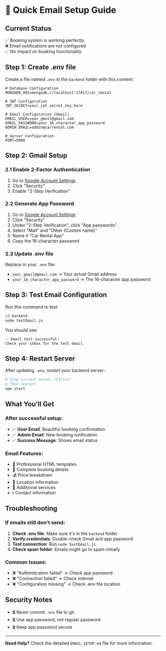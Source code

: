 # 🚀 Quick Email Setup Guide

## Current Status
✅ Booking system is working perfectly  
❌ Email notifications are not configured  
✅ No impact on booking functionality  

## Step 1: Create .env file
Create a file named `.env` in the `backend` folder with this content:

```env
# Database Configuration
MONGODB_URI=mongodb://localhost:27017/car_rental

# JWT Configuration
JWT_SECRET=your_jwt_secret_key_here

# Email Configuration (Gmail)
EMAIL_USER=your_gmail@gmail.com
EMAIL_PASSWORD=your_16_character_app_password
ADMIN_EMAIL=admin@carrental.com

# Server Configuration
PORT=5000
```

## Step 2: Gmail Setup

### 2.1 Enable 2-Factor Authentication
1. Go to [Google Account Settings](https://myaccount.google.com/)
2. Click "Security"
3. Enable "2-Step Verification"

### 2.2 Generate App Password
1. Go to [Google Account Settings](https://myaccount.google.com/)
2. Click "Security"
3. Under "2-Step Verification", click "App passwords"
4. Select "Mail" and "Other (Custom name)"
5. Name it "Car Rental App"
6. Copy the 16-character password

### 2.3 Update .env file
Replace in your `.env` file:
- `your_gmail@gmail.com` → Your actual Gmail address
- `your_16_character_app_password` → The 16-character app password

## Step 3: Test Email Configuration

Run this command to test:
```bash
cd backend
node testEmail.js
```

You should see:
```
✅ Email test successful!
Check your inbox for the test email.
```

## Step 4: Restart Server

After updating `.env`, restart your backend server:
```bash
# Stop current server (Ctrl+C)
# Then restart
npm start
```

## What You'll Get

### After successful setup:
- ✅ **User Email**: Beautiful booking confirmation
- ✅ **Admin Email**: New booking notification
- ✅ **Success Message**: Shows email status

### Email Features:
- 📧 Professional HTML templates
- 🚗 Complete booking details
- 💰 Price breakdown
- 📍 Location information
- 🔧 Additional services
- 📞 Contact information

## Troubleshooting

### If emails still don't send:
1. **Check .env file**: Make sure it's in the `backend` folder
2. **Verify credentials**: Double-check Gmail and app password
3. **Test connection**: Run `node testEmail.js`
4. **Check spam folder**: Emails might go to spam initially

### Common Issues:
- ❌ "Authentication failed" → Check app password
- ❌ "Connection failed" → Check internet
- ❌ "Configuration missing" → Check .env file location

## Security Notes
- 🔒 Never commit `.env` file to git
- 🔒 Use app password, not regular password
- 🔒 Keep app password secure

---

**Need Help?** Check the detailed `EMAIL_SETUP.md` file for more information. 